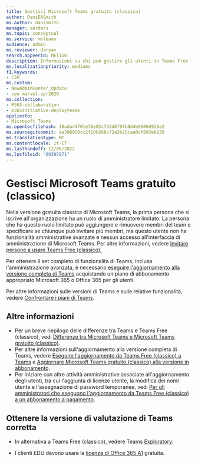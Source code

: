 ```yaml
---
title: Gestisci Microsoft Teams gratuito (classico)
author: DaniEASmith
ms.author: danismith
manager: serdars
ms.topic: conceptual
ms.service: msteams
audience: admin
ms.reviewer: daryav
search.appverid: MET150
description: Informazioni su chi può gestire gli utenti in Teams Free (classico) e sulle differenze tra i vari piani di Teams.
ms.localizationpriority: mediums
f1.keywords:
- CSH
ms.custom:
- NewAdminCenter_Update
- seo-marvel-apr2020
ms.collection:
- M365-collaboration
- m365initiative-deployteams
appliesto:
- Microsoft Teams
ms.openlocfilehash: 10adad4701e78e82c7d3d8f9fb8d4b9600d928a2
ms.sourcegitcommit: aa398950cc2f10b268c72a2b25caa0cf893e8230
ms.translationtype: MT
ms.contentlocale: it-IT
ms.lasthandoff: 12/08/2022
ms.locfileid: "69307871"
---
```

# <a name="manage-microsoft-teams-free-classic"></a>Gestisci Microsoft Teams gratuito (classico)

Nella versione gratuita classica di Microsoft Teams, la prima persona che si iscrive all'organizzazione ha un ruolo di amministratore limitato. La persona che ha questo ruolo limitato può aggiungere e rimuovere membri del team e specificare se chiunque può invitare più membri, ma questo utente non ha funzionalità amministrative avanzate e nessun accesso all'interfaccia di amministrazione di Microsoft Teams. Per altre informazioni, vedere [Invitare persone a usare Teams Free (classico).](https://support.office.com/article/invite-people-to-teams-free-53a9b20c-2ad7-442e-967c-2e9305e96463)

Per ottenere il set completo di funzionalità di Teams, inclusa l'amministrazione avanzata, è necessario [eseguire l'aggiornamento alla versione completa di Teams](upgrade-freemium.md) acquistando un piano di abbonamento appropriato Microsoft 365 o Office 365 per gli utenti.

Per altre informazioni sulle versioni di Teams e sulle relative funzionalità, vedere [Confrontare i piani di Teams](https://products.office.com/microsoft-teams/free).

## <a name="more-information"></a>Altre informazioni

- Per un breve riepilogo delle differenze tra Teams e Teams Free (classico), vedi [Differenze tra Microsoft Teams e Microsoft Teams gratuito (classico)](https://support.office.com/article/0b69cf39-eb52-49af-b255-60d46fdf8a9c). 
- Per altre informazioni sull'aggiornamento alla versione completa di Teams, vedere [Eseguire l'aggiornamento da Teams Free (classico) a Teams](https://support.office.com/article/29475bbd-a34f-4175-9b33-d44430f8ad39) e [Aggiornare Microsoft Teams gratuito (classico) alla versione in abbonamento](upgrade-freemium.md).
- Per iniziare con altre attività amministrative associate all'aggiornamento degli utenti, tra cui l'aggiunta di licenze utente, la modifica dei nomi utente e l'assegnazione di password temporanee, vedi [Per gli amministratori che eseguono l'aggiornamento da Teams Free (classico) a un abbonamento a pagamento](https://support.office.com/article/75a95e7f-001e-42d0-a787-ae8b992d5a52).

## <a name="get-the-right-teams-trial"></a>Ottenere la versione di valutazione di Teams corretta

- In alternativa a Teams Free (classico), vedere Teams [Exploratory](teams-exploratory.md).

- I clienti EDU devono usare la [licenza di Office 365 A1](https://www.microsoft.com/microsoft-365/academic/compare-office-365-education-plans) gratuita.
